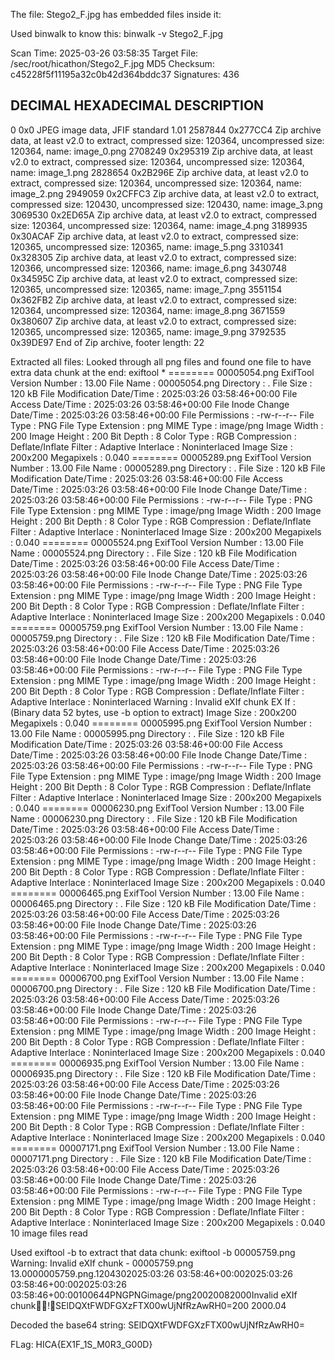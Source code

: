The file: Stego2_F.jpg has embedded files inside it:

Used binwalk to know this:
binwalk -v Stego2_F.jpg

Scan Time:     2025-03-26 03:58:35
Target File:   /sec/root/hicathon/Stego2_F.jpg
MD5 Checksum:  c45228f5f11195a32c0b42d364bddc37
Signatures:    436

DECIMAL       HEXADECIMAL     DESCRIPTION
--------------------------------------------------------------------------------
0             0x0             JPEG image data, JFIF standard 1.01
2587844       0x277CC4        Zip archive data, at least v2.0 to extract, compressed size: 120364, uncompressed size: 120364, name: image_0.png
2708249       0x295319        Zip archive data, at least v2.0 to extract, compressed size: 120364, uncompressed size: 120364, name: image_1.png
2828654       0x2B296E        Zip archive data, at least v2.0 to extract, compressed size: 120364, uncompressed size: 120364, name: image_2.png
2949059       0x2CFFC3        Zip archive data, at least v2.0 to extract, compressed size: 120430, uncompressed size: 120430, name: image_3.png
3069530       0x2ED65A        Zip archive data, at least v2.0 to extract, compressed size: 120364, uncompressed size: 120364, name: image_4.png
3189935       0x30ACAF        Zip archive data, at least v2.0 to extract, compressed size: 120365, uncompressed size: 120365, name: image_5.png
3310341       0x328305        Zip archive data, at least v2.0 to extract, compressed size: 120366, uncompressed size: 120366, name: image_6.png
3430748       0x34595C        Zip archive data, at least v2.0 to extract, compressed size: 120365, uncompressed size: 120365, name: image_7.png
3551154       0x362FB2        Zip archive data, at least v2.0 to extract, compressed size: 120364, uncompressed size: 120364, name: image_8.png
3671559       0x380607        Zip archive data, at least v2.0 to extract, compressed size: 120365, uncompressed size: 120365, name: image_9.png
3792535       0x39DE97        End of Zip archive, footer length: 22



Extracted all files:
Looked through all png files and found one file to have extra data chunk at the end:
exiftool *
======== 00005054.png
ExifTool Version Number         : 13.00
File Name                       : 00005054.png
Directory                       : .
File Size                       : 120 kB
File Modification Date/Time     : 2025:03:26 03:58:46+00:00
File Access Date/Time           : 2025:03:26 03:58:46+00:00
File Inode Change Date/Time     : 2025:03:26 03:58:46+00:00
File Permissions                : -rw-r--r--
File Type                       : PNG
File Type Extension             : png
MIME Type                       : image/png
Image Width                     : 200
Image Height                    : 200
Bit Depth                       : 8
Color Type                      : RGB
Compression                     : Deflate/Inflate
Filter                          : Adaptive
Interlace                       : Noninterlaced
Image Size                      : 200x200
Megapixels                      : 0.040
======== 00005289.png
ExifTool Version Number         : 13.00
File Name                       : 00005289.png
Directory                       : .
File Size                       : 120 kB
File Modification Date/Time     : 2025:03:26 03:58:46+00:00
File Access Date/Time           : 2025:03:26 03:58:46+00:00
File Inode Change Date/Time     : 2025:03:26 03:58:46+00:00
File Permissions                : -rw-r--r--
File Type                       : PNG
File Type Extension             : png
MIME Type                       : image/png
Image Width                     : 200
Image Height                    : 200
Bit Depth                       : 8
Color Type                      : RGB
Compression                     : Deflate/Inflate
Filter                          : Adaptive
Interlace                       : Noninterlaced
Image Size                      : 200x200
Megapixels                      : 0.040
======== 00005524.png
ExifTool Version Number         : 13.00
File Name                       : 00005524.png
Directory                       : .
File Size                       : 120 kB
File Modification Date/Time     : 2025:03:26 03:58:46+00:00
File Access Date/Time           : 2025:03:26 03:58:46+00:00
File Inode Change Date/Time     : 2025:03:26 03:58:46+00:00
File Permissions                : -rw-r--r--
File Type                       : PNG
File Type Extension             : png
MIME Type                       : image/png
Image Width                     : 200
Image Height                    : 200
Bit Depth                       : 8
Color Type                      : RGB
Compression                     : Deflate/Inflate
Filter                          : Adaptive
Interlace                       : Noninterlaced
Image Size                      : 200x200
Megapixels                      : 0.040
======== 00005759.png
ExifTool Version Number         : 13.00
File Name                       : 00005759.png
Directory                       : .
File Size                       : 120 kB
File Modification Date/Time     : 2025:03:26 03:58:46+00:00
File Access Date/Time           : 2025:03:26 03:58:46+00:00
File Inode Change Date/Time     : 2025:03:26 03:58:46+00:00
File Permissions                : -rw-r--r--
File Type                       : PNG
File Type Extension             : png
MIME Type                       : image/png
Image Width                     : 200
Image Height                    : 200
Bit Depth                       : 8
Color Type                      : RGB
Compression                     : Deflate/Inflate
Filter                          : Adaptive
Interlace                       : Noninterlaced
Warning                         : Invalid eXIf chunk
EX If                           : (Binary data 52 bytes, use -b option to extract)
Image Size                      : 200x200
Megapixels                      : 0.040
======== 00005995.png
ExifTool Version Number         : 13.00
File Name                       : 00005995.png
Directory                       : .
File Size                       : 120 kB
File Modification Date/Time     : 2025:03:26 03:58:46+00:00
File Access Date/Time           : 2025:03:26 03:58:46+00:00
File Inode Change Date/Time     : 2025:03:26 03:58:46+00:00
File Permissions                : -rw-r--r--
File Type                       : PNG
File Type Extension             : png
MIME Type                       : image/png
Image Width                     : 200
Image Height                    : 200
Bit Depth                       : 8
Color Type                      : RGB
Compression                     : Deflate/Inflate
Filter                          : Adaptive
Interlace                       : Noninterlaced
Image Size                      : 200x200
Megapixels                      : 0.040
======== 00006230.png
ExifTool Version Number         : 13.00
File Name                       : 00006230.png
Directory                       : .
File Size                       : 120 kB
File Modification Date/Time     : 2025:03:26 03:58:46+00:00
File Access Date/Time           : 2025:03:26 03:58:46+00:00
File Inode Change Date/Time     : 2025:03:26 03:58:46+00:00
File Permissions                : -rw-r--r--
File Type                       : PNG
File Type Extension             : png
MIME Type                       : image/png
Image Width                     : 200
Image Height                    : 200
Bit Depth                       : 8
Color Type                      : RGB
Compression                     : Deflate/Inflate
Filter                          : Adaptive
Interlace                       : Noninterlaced
Image Size                      : 200x200
Megapixels                      : 0.040
======== 00006465.png
ExifTool Version Number         : 13.00
File Name                       : 00006465.png
Directory                       : .
File Size                       : 120 kB
File Modification Date/Time     : 2025:03:26 03:58:46+00:00
File Access Date/Time           : 2025:03:26 03:58:46+00:00
File Inode Change Date/Time     : 2025:03:26 03:58:46+00:00
File Permissions                : -rw-r--r--
File Type                       : PNG
File Type Extension             : png
MIME Type                       : image/png
Image Width                     : 200
Image Height                    : 200
Bit Depth                       : 8
Color Type                      : RGB
Compression                     : Deflate/Inflate
Filter                          : Adaptive
Interlace                       : Noninterlaced
Image Size                      : 200x200
Megapixels                      : 0.040
======== 00006700.png
ExifTool Version Number         : 13.00
File Name                       : 00006700.png
Directory                       : .
File Size                       : 120 kB
File Modification Date/Time     : 2025:03:26 03:58:46+00:00
File Access Date/Time           : 2025:03:26 03:58:46+00:00
File Inode Change Date/Time     : 2025:03:26 03:58:46+00:00
File Permissions                : -rw-r--r--
File Type                       : PNG
File Type Extension             : png
MIME Type                       : image/png
Image Width                     : 200
Image Height                    : 200
Bit Depth                       : 8
Color Type                      : RGB
Compression                     : Deflate/Inflate
Filter                          : Adaptive
Interlace                       : Noninterlaced
Image Size                      : 200x200
Megapixels                      : 0.040
======== 00006935.png
ExifTool Version Number         : 13.00
File Name                       : 00006935.png
Directory                       : .
File Size                       : 120 kB
File Modification Date/Time     : 2025:03:26 03:58:46+00:00
File Access Date/Time           : 2025:03:26 03:58:46+00:00
File Inode Change Date/Time     : 2025:03:26 03:58:46+00:00
File Permissions                : -rw-r--r--
File Type                       : PNG
File Type Extension             : png
MIME Type                       : image/png
Image Width                     : 200
Image Height                    : 200
Bit Depth                       : 8
Color Type                      : RGB
Compression                     : Deflate/Inflate
Filter                          : Adaptive
Interlace                       : Noninterlaced
Image Size                      : 200x200
Megapixels                      : 0.040
======== 00007171.png
ExifTool Version Number         : 13.00
File Name                       : 00007171.png
Directory                       : .
File Size                       : 120 kB
File Modification Date/Time     : 2025:03:26 03:58:46+00:00
File Access Date/Time           : 2025:03:26 03:58:46+00:00
File Inode Change Date/Time     : 2025:03:26 03:58:46+00:00
File Permissions                : -rw-r--r--
File Type                       : PNG
File Type Extension             : png
MIME Type                       : image/png
Image Width                     : 200
Image Height                    : 200
Bit Depth                       : 8
Color Type                      : RGB
Compression                     : Deflate/Inflate
Filter                          : Adaptive
Interlace                       : Noninterlaced
Image Size                      : 200x200
Megapixels                      : 0.040
   10 image files read


Used exiftool -b to extract that data chunk:
exiftool -b 00005759.png
Warning: Invalid eXIf chunk - 00005759.png
13.0000005759.png.1204302025:03:26 03:58:46+00:002025:03:26 03:58:46+00:002025:03:26 03:58:46+00:00100644PNGPNGimage/png20020082000Invalid eXIf chunk!SElDQXtFWDFGXzFTX00wUjNfRzAwRH0=200 2000.04

Decoded the base64 string:
SElDQXtFWDFGXzFTX00wUjNfRzAwRH0=

FLag: HICA{EX1F_1S_M0R3_G00D}
